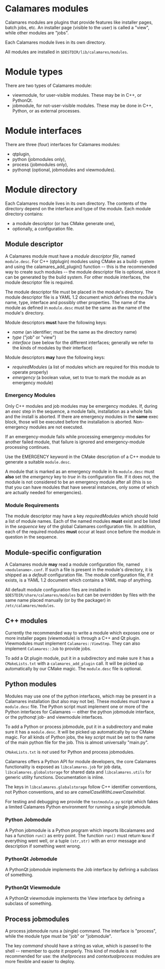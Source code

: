 # Calamares modules

Calamares modules are plugins that provide features like installer pages,
batch jobs, etc. An installer page (visible to the user) is called a "view",
while other modules are "jobs".

Each Calamares module lives in its own directory.

All modules are installed in `$DESTDIR/lib/calamares/modules`.

# Module types

There are two types of Calamares module:
* viewmodule, for user-visible modules. These may be in C++, or PythonQt.
* jobmodule, for not-user-visible modules. These may be done in C++,
  Python, or as external processes.

# Module interfaces

There are three (four) interfaces for Calamares modules:
* qtplugin,
* python (jobmodules only),
* process (jobmodules only),
* pythonqt (optional, jobmodules and viewmodules).

# Module directory

Each Calamares module lives in its own directory. The contents
of the directory depend on the interface and type of the module.
Each module directory contains:
 - a module descriptor (or has CMake generate one),
 - optionally, a configuration file.

## Module descriptor

A Calamares module must have a *module descriptor file*, named
`module.desc`. For C++ (qtplugin) modules using CMake as a build-
system and using the calamares_add_plugin() function -- this is the
recommended way to create such modules -- the module descriptor
file is optional, since it can be generated by the build system.
For other module interfaces, the module descriptor file is required.

The module descriptor file must be placed in the module's directory.
The module descriptor file is a YAML 1.2 document which defines the
module's name, type, interface and possibly other properties. The name
of the module as defined in `module.desc` must be the same as the name
of the module's directory.

Module descriptors **must** have the following keys:
- *name* (an identifier; must be the same as the directory name)
- *type* ("job" or "view")
- *interface* (see below for the different interfaces; generally we
  refer to the kinds of modules by their interface)

Module descriptors **may** have the following keys:
- *requiredModules* (a list of modules which are required for this module
  to operate properly)
- *emergency* (a boolean value, set to true to mark the module
  as an emergency module)

### Emergency Modules

Only C++ modules and job modules may be emergency modules. If, during an
*exec* step in the sequence, a module fails, installation as a whole fails
and the install is aborted. If there are emergency modules in the **same**
exec block, those will be executed before the installation is aborted.
Non-emergency modules are not executed.

If an emergency-module fails while processing emergency-modules for
another failed module, that failure is ignored and emergency-module
processing continues.

Use the EMERGENCY keyword in the CMake description of a C++ module
to generate a suitable `module.desc`.

A module that is marked as an emergency module in its `module.desc`
must **also** set the *emergency* key to *true* in its configuration file.
If it does not, the module is not considered to be an emergency module
after all (this is so that you can have modules that have several
instances, only some of which are actually needed for emergencies).

### Module Requirements

The module descriptor may have a key *requiredModules* which should
hold a list of module names. Each of the named modules **must**
exist and be listed in the *sequence* key of the global Calamares
configuration file. In addition, each of the required modules **must**
occur at least once before the module in question in the sequence.

## Module-specific configuration

A Calamares module **may** read a module configuration file,
named `<modulename>.conf`. If such a file is present in the
module's directory, it is shipped as a *default* configuration file.
The module configuration file, if it exists, is a YAML 1.2 document
which contains a YAML map of anything.

All default module configuration files are installed in
`$DESTDIR/share/calamares/modules` but can be overridden by
files with the same name placed manually (or by the packager)
in `/etc/calamares/modules`.

## C++ modules

Currently the recommended way to write a module which exposes one or more
installer pages (viewmodule) is through a C++ and Qt plugin. Viewmodules must
implement `Calamares::ViewStep`. They can also implement `Calamares::Job`
to provide jobs.

To add a Qt plugin module, put it in a subdirectory and make sure it has
a `CMakeLists.txt` with a `calamares_add_plugin` call. It will be picked
up automatically by our CMake magic. The `module.desc` file is optional.

## Python modules

Modules may use one of the python interfaces, which may be present
in a Calamares installation (but also may not be). These modules must have
a `module.desc` file. The Python script must implement one or more of the
Python interfaces for Calamares -- either the python jobmodule interface,
or the pythonqt job- and viewmodule interfaces.

To add a Python or process jobmodule, put it in a subdirectory and make sure
it has a `module.desc`. It will be picked up automatically by our CMake magic.
For all kinds of Python jobs, the key *script* must be set to the name of
the main python file for the job. This is almost universally "main.py".

`CMakeLists.txt` is *not* used for Python and process jobmodules.

Calamares offers a Python API for module developers, the core Calamares
functionality is exposed as `libcalamares.job` for job data,
`libcalamares.globalstorage` for shared data and `libcalamares.utils` for
generic utility functions. Documentation is inline.

The keys in `libcalamares.globalstorage` follow C++ identifier conventions,
not Python conventions, and so are *camelCaseWithLowerCaseInitial*.

For testing and debugging we provide the `testmodule.py` script which
fakes a limited Calamares Python environment for running a single jobmodule.

### Python Jobmodule

A Python jobmodule is a Python program which imports libcalamares and has a
function `run()` as entry point. The function `run()` must return `None` if
everything went well, or a tuple `(str,str)` with an error message and
description if something went wrong.

### PythonQt Jobmodule

A PythonQt jobmodule implements the Job interface by defining
a subclass of something.

### PythonQt Viewmodule

A PythonQt viewmodule implements the View interface by defining
a subclass of something.

## Process jobmodules

A process jobmodule runs a (single) command. The interface is "process",
while the module type must be "job" or "jobmodule".

The key *command* should have a string as value, which is passed to the
shell -- remember to quote it properly. This kind of module is not
recommended for use: the *shellprocess* and *contextualprocess* modules
are more flexible and easier to deploy.

